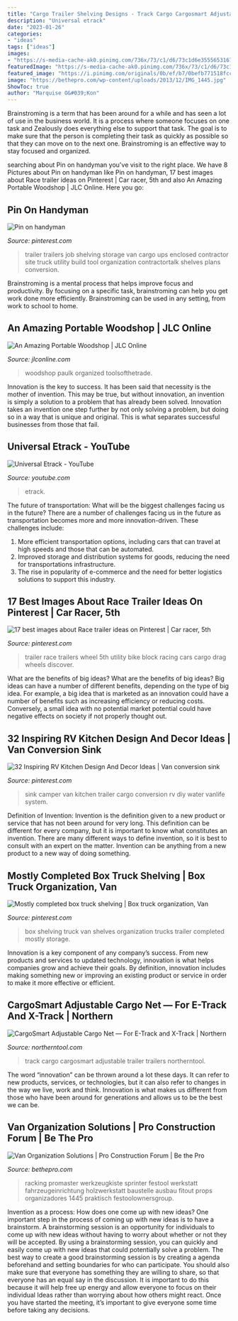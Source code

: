 ```yaml
---
title: "Cargo Trailer Shelving Designs - Track Cargo Cargosmart Adjustable Trailer Trailers Northerntool"
description: "Universal etrack"
date: "2023-01-26"
categories:
- "ideas"
tags: ["ideas"]
images:
- "https://s-media-cache-ak0.pinimg.com/736x/73/c1/d6/73c1d6e3555653167c42dc535b7bd6a7--car-trailer-utility-trailer.jpg"
featuredImage: "https://s-media-cache-ak0.pinimg.com/736x/73/c1/d6/73c1d6e3555653167c42dc535b7bd6a7--car-trailer-utility-trailer.jpg"
featured_image: "https://i.pinimg.com/originals/0b/ef/b7/0befb771518fcc5e0fb65e3ac25e8839.jpg"
image: "https://bethepro.com/wp-content/uploads/2013/12/IMG_1445.jpg"
ShowToc: true
author: "Marquise O&#039;Kon"
---
```



Brainstroming is a term that has been around for a while and has seen a lot of use in the business world. It is a process where someone focuses on one task and Zealously does everything else to support that task. The goal is to make sure that the person is completing their task as quickly as possible so that they can move on to the next one. Brainstroming is an effective way to stay focused and organized.

	

		
searching about Pin on handyman you've visit to the right place. We have 8 Pictures about Pin on handyman like Pin on handyman, 17 best images about Race trailer ideas on Pinterest | Car racer, 5th and also An Amazing Portable Woodshop | JLC Online. Here you go:
		
    
## Pin On Handyman

<img loading=lazy src="https://i.pinimg.com/736x/f2/6c/02/f26c02e8a80959adc1634f5f837ffdd7.jpg" onerror="this.onerror=null;this.src='https://tse1.mm.bing.net/th?id=OIP.hcPq5o5RtevF3M23TSHaLAHaJ4&amp;pid=15.1';" alt="Pin on handyman">

_Source: pinterest.com_

>trailer trailers job shelving storage van cargo ups enclosed contractor site truck utility build tool organization contractortalk shelves plans conversion. 

	

Brainstroming is a mental process that helps improve focus and productivity. By focusing on a specific task, brainstroming can help you get work done more efficiently. Brainstroming can be used in any setting, from work to school to home.

    
## An Amazing Portable Woodshop | JLC Online

<img loading=lazy src="https://cdnassets.hw.net/d8/98/3354ae5f4f519d9ecc88c1aecb2e/frane-an-amazing-portable-woodshop-1.jpg" onerror="this.onerror=null;this.src='https://tse4.mm.bing.net/th?id=OIP.zDf-juITxduAwC5KJ_QM6QHaFV&amp;pid=15.1';" alt="An Amazing Portable Woodshop | JLC Online">

_Source: jlconline.com_

>woodshop paulk organized toolsofthetrade. 

	

Innovation is the key to success. It has been said that necessity is the mother of invention. This may be true, but without innovation, an invention is simply a solution to a problem that has already been solved. Innovation takes an invention one step further by not only solving a problem, but doing so in a way that is unique and original. This is what separates successful businesses from those that fail.

    
## Universal Etrack - YouTube

<img loading=lazy src="https://i.ytimg.com/vi/xGJ6CjFE4Zg/maxresdefault.jpg" onerror="this.onerror=null;this.src='https://tse3.mm.bing.net/th?id=OIP.tcOz2uv49URhjpQq-8KV6wHaEK&amp;pid=15.1';" alt="Universal Etrack - YouTube">

_Source: youtube.com_

>etrack. 

	

The future of transportation: What will be the biggest challenges facing us in the future?
There are a number of challenges facing us in the future as transportation becomes more and more innovation-driven. These challenges include: 
1) More efficient transportation options, including cars that can travel at high speeds and those that can be automated.
2) Improved storage and distribution systems for goods, reducing the need for transportations infrastructure. 
3) The rise in popularity of e-commerce and the need for better logistics solutions to support this industry.

    
## 17 Best Images About Race Trailer Ideas On Pinterest | Car Racer, 5th

<img loading=lazy src="https://s-media-cache-ak0.pinimg.com/736x/73/c1/d6/73c1d6e3555653167c42dc535b7bd6a7--car-trailer-utility-trailer.jpg" onerror="this.onerror=null;this.src='https://tse3.mm.bing.net/th?id=OIP.KX1HGKSNGHKeJoLVfmLHmAHaFj&amp;pid=15.1';" alt="17 best images about Race trailer ideas on Pinterest | Car racer, 5th">

_Source: pinterest.com_

>trailer race trailers wheel 5th utility bike block racing cars cargo drag wheels discover. 

	

What are the benefits of big ideas?
What are the benefits of big ideas? Big ideas can have a number of different benefits, depending on the type of big idea. For example, a big idea that is marketed as an innovation could have a number of benefits such as increasing efficiency or reducing costs. Conversely, a small idea with no potential market potential could have negative effects on society if not properly thought out.

    
## 32 Inspiring RV Kitchen Design And Decor Ideas | Van Conversion Sink

<img loading=lazy src="https://i.pinimg.com/originals/0b/ef/b7/0befb771518fcc5e0fb65e3ac25e8839.jpg" onerror="this.onerror=null;this.src='https://tse2.mm.bing.net/th?id=OIP.l-8tZZVas2P6xBOhwMrrEgHaK3&amp;pid=15.1';" alt="32 Inspiring RV Kitchen Design And Decor Ideas | Van conversion sink">

_Source: pinterest.com_

>sink camper van kitchen trailer cargo conversion rv diy water vanlife system. 

	

Definition of Invention:
Invention is the definition given to a new product or service that has not been around for very long. This definition can be different for every company, but it is important to know what constitutes an invention. There are many different ways to define invention, so it is best to consult with an expert on the matter. Invention can be anything from a new product to a new way of doing something.

    
## Mostly Completed Box Truck Shelving | Box Truck Organization, Van

<img loading=lazy src="https://i.pinimg.com/736x/f8/9f/8f/f89f8f8f0c8f972900433b177a97899b--shelving-trucks.jpg" onerror="this.onerror=null;this.src='https://tse4.mm.bing.net/th?id=OIP.ZuCCVhrGzOPN7Iaz4TOQ6QHaNK&amp;pid=15.1';" alt="Mostly completed box truck shelving | Box truck organization, Van">

_Source: pinterest.com_

>box shelving truck van shelves organization trucks trailer completed mostly storage. 

	

Innovation is a key component of any company’s success. From new products and services to updated technology, innovation is what helps companies grow and achieve their goals. By definition, innovation includes making something new or improving an existing product or service in order to make it more effective or efficient.

    
## CargoSmart Adjustable Cargo Net — For E-Track And X-Track | Northern

<img loading=lazy src="https://www.northerntool.com/images/product/2000x2000/497/49728_2000x2000.jpg" onerror="this.onerror=null;this.src='https://tse1.mm.bing.net/th?id=OIP.qibi-scTtYwIrk4AWixSvgHaHa&amp;pid=15.1';" alt="CargoSmart Adjustable Cargo Net — For E-Track and X-Track | Northern">

_Source: northerntool.com_

>track cargo cargosmart adjustable trailer trailers northerntool. 

	

The word “innovation” can be thrown around a lot these days. It can refer to new products, services, or technologies, but it can also refer to changes in the way we live, work and think. Innovation is what makes us different from those who have been around for generations and allows us to be the best we can be.

    
## Van Organization Solutions | Pro Construction Forum | Be The Pro

<img loading=lazy src="https://bethepro.com/wp-content/uploads/2013/12/IMG_1445.jpg" onerror="this.onerror=null;this.src='https://tse4.mm.bing.net/th?id=OIP.r9zskYuMT4IvF-3IdWIwKAHaJ4&amp;pid=15.1';" alt="Van Organization Solutions | Pro Construction Forum | Be the Pro">

_Source: bethepro.com_

>racking promaster werkzeugkiste sprinter festool werkstatt fahrzeugeinrichtung holzwerkstatt baustelle ausbau fitout props organizadores 1445 praktisch festoolownersgroup. 

	

Invention as a process: How does one come up with new ideas?
One important step in the process of coming up with new ideas is to have a brainstorm. A brainstorming session is an opportunity for individuals to come up with new ideas without having to worry about whether or not they will be accepted. By using a brainstorming session, you can quickly and easily come up with new ideas that could potentially solve a problem. 
The best way to create a good brainstorming session is by creating a agenda beforehand and setting boundaries for who can participate. You should also make sure that everyone has something they are willing to share, so that everyone has an equal say in the discussion. It is important to do this because it will help free up energy and allow everyone to focus on their individual Ideas rather than worrying about how others might react. Once you have started the meeting, it’s important to give everyone some time before taking any decisions.

